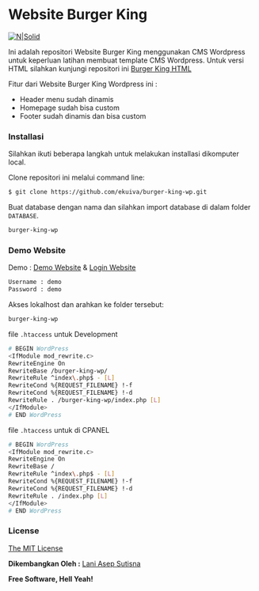 # Website Burger King

[![N|Solid](https://cldup.com/dTxpPi9lDf.thumb.png)](https://nodesource.com/products/nsolid)

Ini adalah repositori Website Burger King menggunakan CMS Wordpress untuk keperluan latihan membuat template CMS Wordpress. Untuk versi HTML silahkan kunjungi repositori ini [Burger King HTML](https://github.com/ekuiva/burger-king)

Fitur dari Website Burger King Wordpress ini :
  - Header menu sudah dinamis
  - Homepage sudah bisa custom
  - Footer sudah dinamis dan bisa custom
  
### Installasi

Silahkan ikuti beberapa langkah untuk melakukan installasi dikomputer local.

Clone repositori ini melalui command line:
```sh
$ git clone https://github.com/ekuiva/burger-king-wp.git
```

Buat database dengan nama dan silahkan import database di dalam folder ```DATABASE```.
```sh
burger-king-wp
```

### Demo Website 
Demo : [Demo Website](http://bk.ekuiva.com) & [Login Website](http://bk.ekuiva.com/wp-admin)
```sh
Username : demo	
Password : demo
```

Akses lokalhost dan arahkan ke folder tersebut:
```sh
burger-king-wp
```

file ```.htaccess``` untuk Development
```sh
# BEGIN WordPress
<IfModule mod_rewrite.c>
RewriteEngine On
RewriteBase /burger-king-wp/
RewriteRule ^index\.php$ - [L]
RewriteCond %{REQUEST_FILENAME} !-f
RewriteCond %{REQUEST_FILENAME} !-d
RewriteRule . /burger-king-wp/index.php [L]
</IfModule>
# END WordPress
```

file ```.htaccess``` untuk di CPANEL
```sh
# BEGIN WordPress
<IfModule mod_rewrite.c>
RewriteEngine On
RewriteBase /
RewriteRule ^index\.php$ - [L]
RewriteCond %{REQUEST_FILENAME} !-f
RewriteCond %{REQUEST_FILENAME} !-d
RewriteRule . /index.php [L]
</IfModule>
# END WordPress
```


### License

[The MIT License](https://opensource.org/licenses/MIT)

**Dikembangkan Oleh :**
[Lani Asep Sutisna](https://github.com/laniasepsutisna)

**Free Software, Hell Yeah!**

